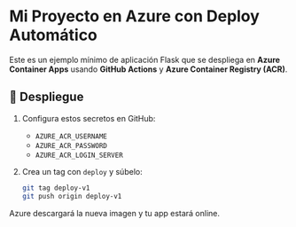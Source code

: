 # Mi Proyecto en Azure con Deploy Automático

Este es un ejemplo mínimo de aplicación Flask que se despliega en **Azure Container Apps**
usando **GitHub Actions** y **Azure Container Registry (ACR)**.

## 🚀 Despliegue
1. Configura estos secretos en GitHub:
   - `AZURE_ACR_USERNAME`
   - `AZURE_ACR_PASSWORD`
   - `AZURE_ACR_LOGIN_SERVER`

2. Crea un tag con `deploy` y súbelo:
   ```bash
   git tag deploy-v1
   git push origin deploy-v1
   ```
Azure descargará la nueva imagen y tu app estará online.
